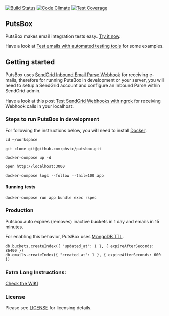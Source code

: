 [![Build Status](https://travis-ci.org/phstc/putsbox.svg)](https://travis-ci.org/phstc/putsbox)
[![Code Climate](https://codeclimate.com/github/phstc/putsbox/badges/gpa.svg)](https://codeclimate.com/github/phstc/putsbox)
[![Test Coverage](https://codeclimate.com/github/phstc/putsbox/badges/coverage.svg)](https://codeclimate.com/github/phstc/putsbox/coverage)

## PutsBox

PutsBox makes email integration tests easy. [Try it now](http://putsbox.com).

Have a look at [Test emails with automated testing tools](http://www.pablocantero.com/blog/2015/08/05/test-emails-with-automated-testing-tools/) for some examples.

## Getting started

PutsBox uses [SendGrid Inbound Email Parse Webhook](https://sendgrid.com/docs/API_Reference/Parse_Webhook/inbound_email.html) for receiving e-mails, therefore for running PutsBox in development or your server, you will need to setup a SendGrid account and configure an Inbound Parse within SendGrid admin.

Have a look at this post [Test SendGrid Webhooks with ngrok](https://sendgrid.com/blog/test-webhooks-ngrok/) for receiving Webhook calls in your localhost.

### Steps to run PutsBox in development

For following the instructions below, you will need to install [Docker](https://www.docker.com/get-docker).

```shell
cd ~/workspace

git clone git@github.com:phstc/putsbox.git

docker-compose up -d

open http://localhost:3000

docker-compose logs --follow --tail=100 app
```

#### Running tests

```shell
docker-compose run app bundle exec rspec
```

### Production

Putsbox auto expires (removes) inactive buckets in 1 day and emails in 15 minutes.

For enabling this behavior, PutsBox uses [MongoDB TTL](https://docs.mongodb.com/manual/tutorial/expire-data/).

```
db.buckets.createIndex({ "updated_at": 1 }, { expireAfterSeconds: 86400 })
db.emails.createIndex({ "created_at": 1 }, { expireAfterSeconds: 600 })
```

### Extra Long Instructions:
[Check the WIKI](https://github.com/phstc/putsbox/wiki/Extra-Long-Instructions)

### License

Please see [LICENSE](https://github.com/phstc/putsbox/blob/master/LICENSE) for licensing details.
